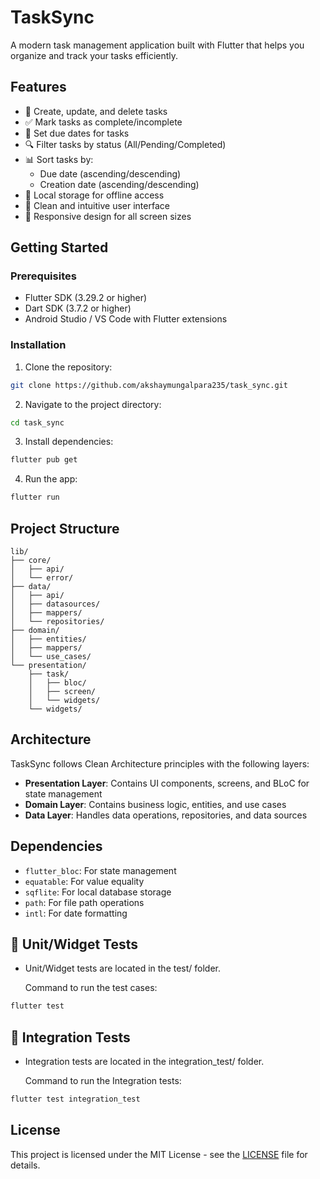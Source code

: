 # TaskSync

A modern task management application built with Flutter that helps you organize and track your tasks efficiently.

## Features

- 📝 Create, update, and delete tasks
- ✅ Mark tasks as complete/incomplete
- 📅 Set due dates for tasks
- 🔍 Filter tasks by status (All/Pending/Completed)
- 📊 Sort tasks by:
  - Due date (ascending/descending)
  - Creation date (ascending/descending)
- 💾 Local storage for offline access
- 🎨 Clean and intuitive user interface
- 📱 Responsive design for all screen sizes

## Getting Started

### Prerequisites

- Flutter SDK (3.29.2 or higher)
- Dart SDK (3.7.2 or higher)
- Android Studio / VS Code with Flutter extensions

### Installation

1. Clone the repository:
```bash
git clone https://github.com/akshaymungalpara235/task_sync.git
```

2. Navigate to the project directory:
```bash
cd task_sync
```

3. Install dependencies:
```bash
flutter pub get
```

4. Run the app:
```bash
flutter run
```

## Project Structure

```
lib/
├── core/
│   ├── api/
│   └── error/
├── data/
│   ├── api/
│   ├── datasources/
│   ├── mappers/
│   └── repositories/
├── domain/
│   ├── entities/
│   ├── mappers/
│   └── use_cases/
└── presentation/
    ├── task/
    │   ├── bloc/
    │   ├── screen/
    │   └── widgets/
    └── widgets/
```

## Architecture

TaskSync follows Clean Architecture principles with the following layers:

- **Presentation Layer**: Contains UI components, screens, and BLoC for state management
- **Domain Layer**: Contains business logic, entities, and use cases
- **Data Layer**: Handles data operations, repositories, and data sources

## Dependencies

- `flutter_bloc`: For state management
- `equatable`: For value equality
- `sqflite`: For local database storage
- `path`: For file path operations
- `intl`: For date formatting

## 🔌 Unit/Widget Tests

- Unit/Widget tests are located in the test/ folder.

  Command to run the test cases:
```bash
flutter test
```

## 🔌 Integration Tests

- Integration tests are located in the integration_test/ folder.

  Command to run the Integration tests:
```bash
flutter test integration_test
```

## License

This project is licensed under the MIT License - see the [LICENSE](LICENSE) file for details.
